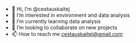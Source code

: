- 👋 Hi, I’m @cestauskaitej
- 👀 I’m interested in environment and data analysis
- 🌱 I’m currently learning data analysis
- 💞️ I’m looking to collaborate on new projects
- 📫 How to reach me cestauskaitej@gmail.com

<!---
cestauskaitej/cestauskaitej is a ✨ special ✨ repository because its `README.md` (this file) appears on your GitHub profile.
You can click the Preview link to take a look at your changes.
--->
